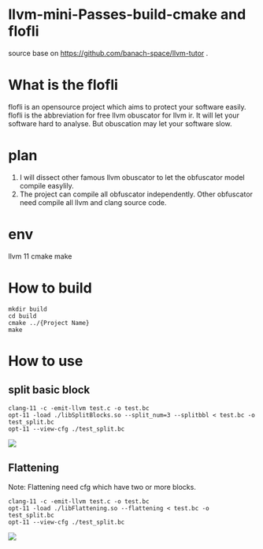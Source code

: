 llvm-mini-Passes-build-cmake and flofli
=========
source base on https://github.com/banach-space/llvm-tutor .

# What is the flofli
flofli is an opensource project which aims to protect your software easily.
flofli is the abbreviation for free llvm obuscator for llvm ir.
It will let your software hard to analyse. But obuscation may let your software slow.

# plan
1. I will dissect other famous llvm obuscator to let the obfuscator model compile easylily.
2. The project can compile all obfuscator independently. Other obfuscator need compile all llvm and clang source code.

# env
llvm 11
cmake
make


# How to build
```
mkdir build
cd build
cmake ../{Project Name}
make
```


# How to use


## split basic block
```
clang-11 -c -emit-llvm test.c -o test.bc
opt-11 -load ./libSplitBlocks.so --split_num=3 --splitbbl < test.bc -o test_split.bc
opt-11 --view-cfg ./test_split.bc
```

![](https://github.com/lyciumlee/lyciumlee.github.io/blob/master/img/other_pics/1.png)

## Flattening
Note: Flattening need cfg which have two or more blocks.
```
clang-11 -c -emit-llvm test.c -o test.bc
opt-11 -load ./libFlattening.so --flattening < test.bc -o test_split.bc
opt-11 --view-cfg ./test_split.bc
```
![](https://github.com/lyciumlee/lyciumlee.github.io/blob/master/img/other_pics/2.png)